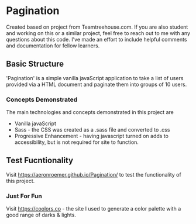 # Pagination
Created based on project from Teamtreehouse.com. If you are also student and 
working on this or a similar project, feel free to reach out to me with any
questions about this code. I've made an effort to include helpful comments and
documentation for fellow learners. 

## Basic Structure

'Pagination' is a simple vanilla javaScript application to take a list of
users provided via a HTML document and paginate them into groups of 10 users. 

### Concepts Demonstrated

The main technologies and concepts demonstrated in this project are

* Vanilla javaScript
* Sass - the CSS was created as a .sass file and converted to .css
* Progressive Enhancement - having javascript turned on adds to accessibility,
  but is not required for site to function. 

## Test Fucntionality

Visit https://aeronroemer.github.io/Pagination/ to test the functionality of this project. 

### Just For Fun

Visit https://coolors.co - the site I used to generate a color palette with a good range of darks & lights. 
